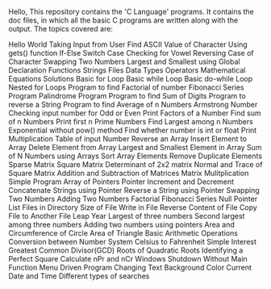 Hello,
This repository contains the 'C Language' programs.
It contains the doc files, in which all the basic C programs are written along with the output.
The topics covered are:

Hello World
Taking Input from User
Find ASCII Value of Character
Using gets() function
If-Else
Switch Case
Checking for Vowel
Reversing Case of Character
Swapping Two Numbers
Largest and Smallest using Global Declaration
Functions
Strings
Files
Data Types
Operators
Mathematical Equations Solutions
Basic for Loop
Basic while Loop
Basic do-while Loop
Nested for Loops
Program to find Factorial of number
Fibonacci Series Program
Palindrome Program
Program to find Sum of Digits
Program to reverse a String
Program to find Average of n Numbers
Armstrong Number
Checking input number for Odd or Even
Print Factors of a Number
Find sum of n Numbers
Print first n Prime Numbers
Find Largest among n Numbers
Exponential without pow() method
Find whether number is int or float
Print Multiplication Table of input Number
Reverse an Array
Insert Element to Array
Delete Element from Array
Largest and Smallest Element in Array
Sum of N Numbers using Arrays
Sort Array Elements
Remove Duplicate Elements
Sparse Matrix
Square Matrix
Determinant of 2x2 matrix
Normal and Trace of Square Matrix
Addition and Subtraction of Matrices
Matrix Mulitplication
Simple Program
Array of Pointers
Pointer Increment and Decrement
Concatenate Strings using Pointer
Reverse a String using Pointer
Swapping Two Numbers
Adding Two Numbers
Factorial
Fibonacci Series
Null Pointer
List Files in Directory
Size of File
Write in File
Reverse Content of File
Copy File to Another File
Leap Year
Largest of three numbers
Second largest among three numbers
Adding two numbers using pointers
Area and Circumference of Circle
Area of Triangle
Basic Arithmetic Operations
Conversion between Number System
Celsius to Fahrenheit
Simple Interest
Greatest Common Divisor(GCD)
Roots of Quadratic Roots
Identifying a Perfect Square
Calculate nPr and nCr
Windows Shutdown
Without Main Function
Menu Driven Program
Changing Text Background Color
Current Date and Time
Different types of searches
